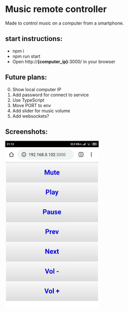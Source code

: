 # Music remote controller

Made to control music on a computer from a smartphone.

## start instructions:
- npm i
- npm run start
- Open http://**{computer_ip}**:3000/ in your browser

## Future plans:
0) Show local computer IP
1) Add password for connect to service
2) Use TypeScript
3) Move PORT to env
4) Add slider for music volume
5) Add websockets?

## Screenshots:
<img src="./docs/images/example.jpg" width="300">
